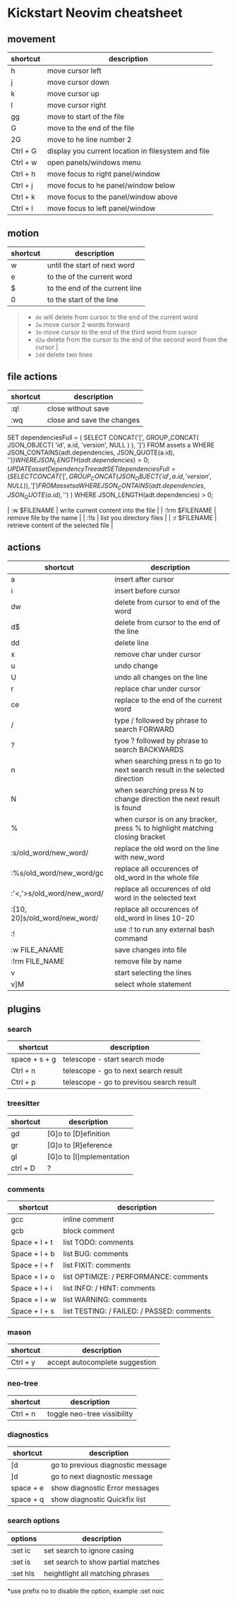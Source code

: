 # Kickstart Neovim cheatsheet

## movement
| shortcut | description |
|----------|-------------|
| h | move cursor left |
| j | move cursor down |
| k | move cursor up |
| l | move cursor right |
| gg | move to start of the file |
| G | move to the end of the file |
| 2G | move to he line number 2 |
| Ctrl + G | display you current location in filesystem and file |
| Ctrl + w | open panels/windows menu |
| Ctrl + h | move focus to right panel/window |
| Ctrl + j | move focus to he panel/window below |
| Ctrl + k | move focus to the panel/window above |
| Ctrl + l | move focus to left panel/window |

## motion
| shortcut | description |
|----------|-------------|
| w | until the start of next word |
| e | to the of the current word |
| $ | to the end of the current line |
| 0 | to the start of the line |

>- ```de``` will delete from cursor to the end of the current word
>- ```2w``` move cursor 2 words forward
>- ```3e``` move cursor to the end of the third word from cursor
>- ```d2w``` delete from the cursor to the end of the second word from the cursor |
>- ```2dd``` delete two lines

## file actions
| shortcut | description |
|----------|-------------|
| :q! | close without save |
| :wq | close and save the changes |UPDATE assetDependencyTree adt
SET dependenciesFull = (
  SELECT CONCAT('[', GROUP_CONCAT(
    JSON_OBJECT(
      'id', a.id,
      'version', NULL
    )
  ), ']')
  FROM assets a
  WHERE JSON_CONTAINS(adt.dependencies, JSON_QUOTE(a.id), '$')
)
WHERE JSON_LENGTH(adt.dependencies) > 0;
UPDATE assetDependencyTree adt
SET dependenciesFull = (
  SELECT CONCAT('[', GROUP_CONCAT(
    JSON_OBJECT(
      'id', a.id,
      'version', NULL
    )
  ), ']')
  FROM assets a
  WHERE JSON_CONTAINS(adt.dependencies, JSON_QUOTE(a.id), '$')
)
WHERE JSON_LENGTH(adt.dependencies) > 0;

| :w $FILENAME | write current content into the file |
| :!rm $FILENAME | remove file by the name |
| :!ls | list you directory files |
| :r $FILENAME | retrieve content of the selected file |

## actions
| shortcut | description |
|----------|-------------|
| a | insert after cursor |
| i | insert before cursor |
| dw | delete from cursor to end of the word |
| d$ | delete from cursor to the end of the line |
| dd | delete line |
| x | remove char under cursor |
| u | undo change |
| U | undo all changes on the line |
| r | replace char under cursor |
| ce | replace to the end of the current word |
| / | type / followed by phrase to search FORWARD |
| ? | tyoe ? followed by phrase to search BACKWARDS |
| n | when searching press n to go to next search result in the selected direction |
| N | when searching press N to change direction the next result is found|
| % | when cursor is on any bracker, press % to highlight matching closing bracket |
| :s/old_word/new_word/ | replace the old word on the line with new_word |
| :%s/old_word/new_word/gc | replace all occurences of old_word in the whole file |
| :'<,'>s/old_word/new_word/ | replace all occurences of old word in the selected text |
| :[10, 20]s/old_word/new_word/ | replace all occurences of old_word in lines 10-20 |
| :! | use :! to run any external bash command |
| :w FILE_ANAME | save changes into file |
| :!rm FILE_NAME | remove file by name |
| v | start selecting the lines |
| v]M | select whole statement |

## plugins
### search
| shortcut | description |
|----------|-------------|
| space + s + g | telescope - start search mode |
| Ctrl + n | telescope - go to next search result |
| Ctrl + p | telescope - go to previsou search result |

### treesitter
| shortcut | description |
|----------|-------------|
| gd | [G]o to [D]efinition |
| gr | [G]o to [R]eference |
| gI | [G]o to [I]mplementation |
| ctrl + D | ? |

### comments
| shortcut | description |
|----------|-------------|
| gcc | inline comment |
| gcb | block comment |
| Space + l + t | list TODO: comments |
| Space + l + b | list BUG: comments |
| Space + l + f | list FIXIT: comments |
| Space + l + o | list OPTIMIZE: / PERFORMANCE: comments |
| Space + l + i | list INFO: / HINT: comments |
| Space + l + w | list WARNING: comments |
| Space + l + s | list TESTING: / FAILED: / PASSED: comments |

### mason
| shortcut | description |
|----------|-------------|
| Ctrl + y | accept autocomplete suggestion |

### neo-tree
| shortcut | description |
|----------|-------------|
| Ctrl + n | toggle neo-tree vissibility |

### diagnostics
| shortcut | description |
|----------|-------------|
| [d | go to previous diagnostic message |
| ]d | go to next diagnostic message |
| space + e | show diagnostic Error messages |
| space + q | show diagnostic Quickfix list |

### search options
| options | description |
|---------|-------------|
| :set ic | set search to ignore casing |
| :set is | set search to show partial matches |
| :set hls | heightlight all matching phrases |
*use prefix no to disable the option, example :set noic
